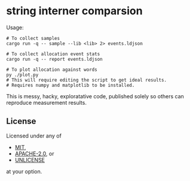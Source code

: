 # string interner comparsion

Usage:

```
# To collect samples
cargo run -q -- sample --lib <lib> 2> events.ldjson

# To collect allocation event stats
cargo run -q -- report events.ldjson

# To plot allocation against words
py ./plot.py
# This will require editing the script to get ideal results.
# Requires numpy and matplotlib to be installed.
```

This is messy, hacky, exploratative code, published solely so others can reproduce measurement results.

## License

Licensed under any of

- [MIT](http://opensource.org/licenses/MIT),
- [APACHE-2.0](http://www.apache.org/licenses/LICENSE-2.0), or
- [UNLICENSE](https://choosealicense.com/licenses/unlicense/)

at your option.
